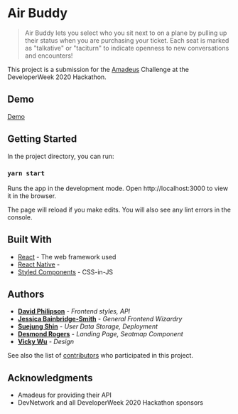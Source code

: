 # Air Buddy

> Air Buddy lets you select who you sit next to on a plane by pulling up their status when you are purchasing your ticket. Each seat is marked as "talkative" or "taciturn" to indicate openness to new conversations and encounters!

This project is a submission for the [Amadeus](https://developers.amadeus.com/) Challenge at the DeveloperWeek 2020 Hackathon.

## Demo
[Demo](https://www.youtube.com/watch?v=6_iiBQuGaiI)

## Getting Started

In the project directory, you can run:

### `yarn start`

Runs the app in the development mode.
Open http://localhost:3000 to view it in the browser.

The page will reload if you make edits.
You will also see any lint errors in the console.

## Built With

* [React](https://github.com/facebook/create-react-app) - The web framework used
* [React Native](https://facebook.github.io/react-native/) - 
* [Styled Components](https://www.styled-components.com/) - CSS-in-JS

## Authors

* **[David Philipson](https://github.com/dphilipson)** - *Frontend styles, API*
* **[Jessica Bainbridge-Smith](https://github.com/jeckacodes)** - *General Frontend Wizardry*
* **[Suejung Shin]()** - *User Data Storage, Deployment*
* **[Desmond Rogers]()** - *Landing Page, Seatmap Component*
* **[Vicky Wu]()** - *Design*

See also the list of [contributors](https://github.com/air-buddy/air-buddy-frontend/contributors) who participated in this project.

## Acknowledgments

* Amadeus for providing their API
* DevNetwork and all DeveloperWeek 2020 Hackathon sponsors
